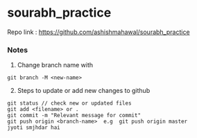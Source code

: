 # sourabh_practice

Repo link : https://github.com/ashishmahawal/sourabh_practice

### Notes

1. Change branch name with
```
git branch -M <new-name>
```

2. Steps to update or add new changes to github
```
git status // check new or updated files
git add <filename> or .
git commit -m "Relevant message for commit"
git push origin <branch-name>  e.g  git push origin master
jyoti smjhdar hai
```